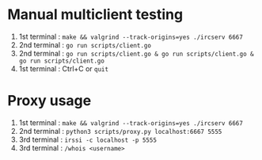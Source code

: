 # Manual multiclient testing

1. 1st terminal : `make && valgrind --track-origins=yes ./ircserv 6667`
2. 2nd terminal : `go run scripts/client.go`
3. 2nd terminal : `go run scripts/client.go & go run scripts/client.go & go run scripts/client.go`
4. 1st terminal : Ctrl+C or `quit`

# Proxy usage

1. 1st terminal : `make && valgrind --track-origins=yes ./ircserv 6667`
2. 2nd terminal : `python3 scripts/proxy.py localhost:6667 5555`
3. 3rd terminal : `irssi -c localhost -p 5555`
3. 3rd terminal : `/whois <username>`
